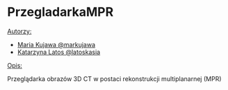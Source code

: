 # PrzegladarkaMPR


<ins>Autorzy:</ins>

- [Maria Kujawa @markujawa](https://github.com/markujawa)
- [Katarzyna Latos @latoskasia](https://github.com/latoskasia)

<ins>Opis:</ins>

Przeglądarka obrazów 3D CT w postaci rekonstrukcji multiplanarnej (MPR)
